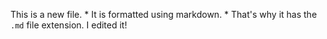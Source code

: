 This is a new file. * It is formatted using markdown. * That's why it has the `.md` file extension. I edited it!
